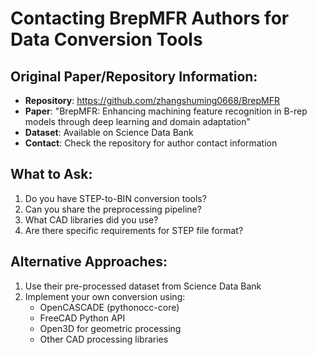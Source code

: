 # Contacting BrepMFR Authors for Data Conversion Tools

## Original Paper/Repository Information:
- **Repository**: https://github.com/zhangshuming0668/BrepMFR
- **Paper**: "BrepMFR: Enhancing machining feature recognition in B-rep models through deep learning and domain adaptation"
- **Dataset**: Available on Science Data Bank
- **Contact**: Check the repository for author contact information

## What to Ask:
1. Do you have STEP-to-BIN conversion tools?
2. Can you share the preprocessing pipeline?
3. What CAD libraries did you use?
4. Are there specific requirements for STEP file format?

## Alternative Approaches:
1. Use their pre-processed dataset from Science Data Bank
2. Implement your own conversion using:
   - OpenCASCADE (pythonocc-core)
   - FreeCAD Python API
   - Open3D for geometric processing
   - Other CAD processing libraries

